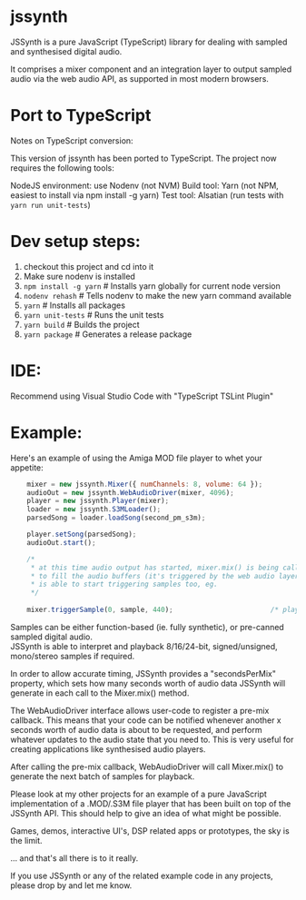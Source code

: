 jssynth
=======

JSSynth is a pure JavaScript (TypeScript) library for dealing with sampled and synthesised digital audio.

It comprises a mixer component and an integration layer to output sampled audio via
the web audio API, as supported in most modern browsers.

Port to TypeScript
==================

Notes on TypeScript conversion:

This version of jssynth has been ported to TypeScript. The project now requires the following tools:

NodeJS environment: use Nodenv (not NVM)
Build tool: Yarn (not NPM, easiest to install via npm install -g yarn)
Test tool: Alsatian (run tests with `yarn run unit-tests`)

Dev setup steps:
================

1. checkout this project and cd into it
2. Make sure nodenv is installed 
3. `npm install -g yarn` # Installs yarn globally for current node version
4. `nodenv rehash` # Tells nodenv to make the new yarn command available
5. `yarn` # Installs all packages
6. `yarn unit-tests` # Runs the unit tests
7. `yarn build` # Builds the project
8. `yarn package` # Generates a release package

IDE:
====
Recommend using Visual Studio Code with "TypeScript TSLint Plugin"

Example:
========

Here's an example of using the Amiga MOD file player to whet your appetite:

```JavaScript
    mixer = new jssynth.Mixer({ numChannels: 8, volume: 64 });
    audioOut = new jssynth.WebAudioDriver(mixer, 4096);
    player = new jssynth.Player(mixer);
    loader = new jssynth.S3MLoader();
    parsedSong = loader.loadSong(second_pm_s3m);

    player.setSong(parsedSong);
    audioOut.start();

    /*
     * at this time audio output has started, mixer.mix() is being called in the background
     * to fill the audio buffers (it's triggered by the web audio layer), and user code
     * is able to start triggering samples too, eg.
     */
    
    mixer.triggerSample(0, sample, 440);                        /* play sample, channel 0 @ A440 */
```

Samples can be either function-based (ie. fully synthetic), or pre-canned sampled digital audio.  
JSSynth is able to interpret and playback 8/16/24-bit, signed/unsigned, mono/stereo samples if required.

In order to allow accurate timing, JSSynth provides a "secondsPerMix" property, which sets
how many seconds worth of audio data JSSynth will generate in each call to the Mixer.mix() method.

The WebAudioDriver interface allows user-code to register a pre-mix callback.  This means that your
code can be notified whenever another x seconds worth of audio data is about to be requested, and
perform whatever updates to the audio state that you need to.  This is very useful for creating 
applications like synthesised audio players.

After calling the pre-mix callback, WebAudioDriver will call Mixer.mix() to generate the next
batch of samples for playback.

Please look at my other projects for an example of a pure JavaScript implementation of a .MOD/.S3M file
player that has been built on top of the JSSynth API.  This should help to give an idea of what
might be possible.  

Games, demos, interactive UI's, DSP related apps or prototypes, the sky is the limit.

... and that's all there is to it really.

If you use JSSynth or any of the related example code in any projects, please drop by and let 
me know.
